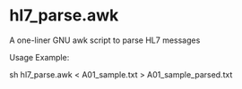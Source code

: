 # hl7_parse.awk
A one-liner GNU awk script to parse HL7 messages

Usage Example:

sh hl7_parse.awk < A01_sample.txt > A01_sample_parsed.txt
